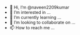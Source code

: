 - 👋 Hi, I’m @naveen2209kumar
- 👀 I’m interested in ...
- 🌱 I’m currently learning ...
- 💞️ I’m looking to collaborate on ...
- 📫 How to reach me ...

<!---
naveen2209kumar/naveen2209kumar is a ✨ special ✨ repository because its `README.md` (this file) appears on your GitHub profile.
You can click the Preview link to take a look at your changes.
--->
